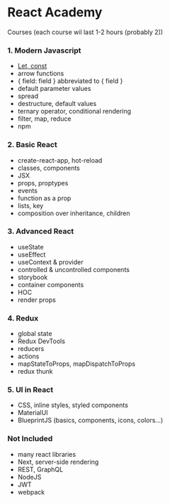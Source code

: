 # React Academy

Courses (each course wil last 1-2 hours (probably 2))

### 1. Modern Javascript
- [Let, const](letConst.md)
- arrow functions
- { field: field } abbreviated to { field }
- default parameter values
- spread
- destructure, default values
- ternary operator, conditional rendering
- filter, map, reduce
- npm

### 2. Basic React
- create-react-app, hot-reload
- classes, components
- JSX
- props, proptypes
- events
- function as a prop
- lists, key
- composition over inheritance, children

### 3. Advanced React
- useState
- useEffect
- useContext & provider
- controlled & uncontrolled components
- storybook
- container components
- HOC
- render props

### 4. Redux
- global state
- Redux DevTools
- reducers
- actions
- mapStateToProps, mapDispatchToProps
- redux thunk

### 5. UI in React
- CSS, inline styles, styled components
- MaterialUI
- BlueprintJS (basics, components, icons, colors...)

### Not Included
- many react libraries
- Next, server-side rendering
- REST, GraphQL
- NodeJS
- JWT
- webpack
